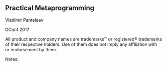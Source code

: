 ## Practical Metaprogramming

Vladimir Panteleev

DConf 2017

<footer>
All product and company names are trademarks™ or registered® trademarks of their respective holders. Use of them does not imply any affiliation with or endorsement by them.
</footer>

<style>
<ID> footer {
	height: 0;
	position: absolute;
	top: 100%;
	padding-top: 4em;
	font-size: 6pt;
	width: 100%;
}
</style>

Notes:


